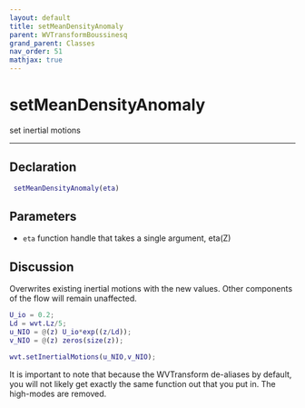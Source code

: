 ```yaml
---
layout: default
title: setMeanDensityAnomaly
parent: WVTransformBoussinesq
grand_parent: Classes
nav_order: 51
mathjax: true
---
```


#  setMeanDensityAnomaly

set inertial motions


---

## Declaration
```matlab
 setMeanDensityAnomaly(eta)
```
## Parameters
+ `eta`  function handle that takes a single argument, eta(Z)

## Discussion

  Overwrites existing inertial motions with the new values.
  Other components of the flow will remain unaffected.
 
  ```matlab
  U_io = 0.2;
  Ld = wvt.Lz/5;
  u_NIO = @(z) U_io*exp((z/Ld));
  v_NIO = @(z) zeros(size(z));
 
  wvt.setInertialMotions(u_NIO,v_NIO);
  ```
 
  It is important to note that because the WVTransform
  de-aliases by default, you will not likely get exactly the
  same function out that you put in. The high-modes are
  removed.
             
      
